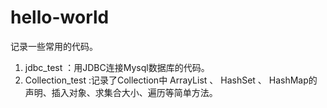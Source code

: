 # hello-world
记录一些常用的代码。
1. jdbc_test ：用JDBC连接Mysql数据库的代码。
2. Collection_test :记录了Collection中 ArrayList 、 HashSet 、 HashMap的声明、插入对象、求集合大小、遍历等简单方法。
